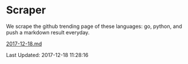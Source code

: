 # Scraper

We scrape the github trending page of these languages: go, python, and push a markdown result everyday.

[2017-12-18.md](https://github.com/borays/Scraper/blob/master/2017-12-18.md)

Last Updated: 2017-12-18 11:28:16